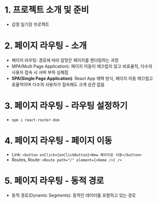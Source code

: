 # 1. 프로젝트 소개 및 준비

- 감정 일기장 프로젝트

# 2. 페이지 라우팅 - 소개

- 페이지 라우팅: 경로에 따라 알맞은 페이지를 렌더링하는 과정
- MPA(Multi Page Application): 페이지 이동이 매끄럽지 않고 비효율적, 다수의 사용자 접속 시 서버 부하 심해짐
- **SPA(Single Page Application)**: React App 채택 방식, 페이지 이동 매끄럽고 효율적이며 다수의 사용자가 접속해도 크게 상관 없음

# 3. 페이지 라우팅 - 라우팅 설정하기

- `npm i react-router-dom`

# 4. 페이지 라우팅 - 페이지 이동

- Link: `<button onClick={onClickButton}>New 페이지로 이동</button>`
- Routes, Route: `<Route path="/" element={<Home />} />`

# 5. 페이지 라우팅 - 동적 경로

- 동적 경로(Dynamic Segments): 동적인 데이터를 포함하고 있는 경로
